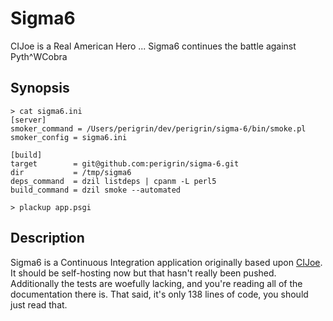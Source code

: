 # Sigma6

CIJoe is a Real American Hero ... Sigma6 continues the battle against Pyth^WCobra

## Synopsis

    > cat sigma6.ini
    [server]
    smoker_command = /Users/perigrin/dev/perigrin/sigma-6/bin/smoke.pl
    smoker_config = sigma6.ini

    [build]
    target        = git@github.com:perigrin/sigma-6.git
    dir           = /tmp/sigma6
    deps_command  = dzil listdeps | cpanm -L perl5 
    build_command = dzil smoke --automated
        
    > plackup app.psgi

## Description

Sigma6 is a Continuous Integration application originally based upon
[CIJoe][1]. It should be self-hosting now but that hasn't really been pushed.
Additionally the tests are woefully lacking, and you're reading all of the
documentation there is. That said, it's only 138 lines of code, you should
just read that.

[1]: https://github.com/defunkt/cijoe